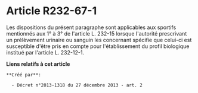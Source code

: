 # Article R232-67-1

Les dispositions du présent paragraphe sont applicables aux sportifs mentionnés aux 1° à 3° de l'article L. 232-15 lorsque
l'autorité prescrivant un prélèvement urinaire ou sanguin les concernant spécifie que celui-ci est susceptible d'être pris en
compte pour l'établissement du profil biologique institué par l'article L. 232-12-1.

**Liens relatifs à cet article**

	**Créé par**:

	  - Décret n°2013-1318 du 27 décembre 2013 - art. 2
